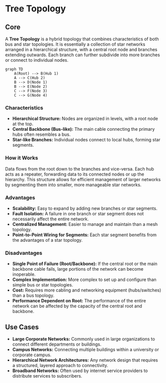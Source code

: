 # Tree Topology

## Core

A **Tree Topology** is a hybrid topology that combines characteristics of both bus and star topologies. It is essentially a collection of star networks arranged in a hierarchical structure, with a central root node and branches extending outwards. Each branch can further subdivide into more branches or connect to individual nodes.

```mermaid
graph TD
    A(Root) --> B(Hub 1)
    A --> C(Hub 2)
    B --> D(Node 1)
    B --> E(Node 2)
    C --> F(Node 3)
    C --> G(Node 4)
```

### Characteristics

-   **Hierarchical Structure:** Nodes are organized in levels, with a root node at the top.
-   **Central Backbone (Bus-like):** The main cable connecting the primary hubs often resembles a bus.
-   **Star-like Branches:** Individual nodes connect to local hubs, forming star segments.

### How it Works

Data flows from the root down to the branches and vice-versa. Each hub acts as a repeater, forwarding data to its connected nodes or up the hierarchy. This structure allows for efficient management of larger networks by segmenting them into smaller, more manageable star networks.

### Advantages

-   **Scalability:** Easy to expand by adding new branches or star segments.
-   **Fault Isolation:** A failure in one branch or star segment does not necessarily affect the entire network.
-   **Centralized Management:** Easier to manage and maintain than a mesh topology.
-   **Point-to-Point Wiring for Segments:** Each star segment benefits from the advantages of a star topology.

### Disadvantages

-   **Single Point of Failure (Root/Backbone):** If the central root or the main backbone cable fails, large portions of the network can become inoperable.
-   **Complex Implementation:** More complex to set up and configure than simple bus or star topologies.
-   **Cost:** Requires more cabling and networking equipment (hubs/switches) than a bus topology.
-   **Performance Dependent on Root:** The performance of the entire network can be affected by the capacity of the central root and backbone.

## Use Cases

-   **Large Corporate Networks:** Commonly used in large organizations to connect different departments or buildings.
-   **Campus Networks:** Connecting multiple buildings within a university or corporate campus.
-   **Hierarchical Network Architectures:** Any network design that requires a structured, layered approach to connectivity.
-   **Broadband Networks:** Often used by internet service providers to distribute services to subscribers.
